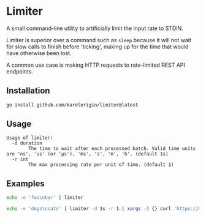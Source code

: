# Limiter

A small command-line utility to artificially limit the input rate to STDIN.

Limiter is superior over a command such as `sleep` because it will not wait for slow calls to finish before 'ticking', making up for the time that would have otherwise been lost.

A common use case is making HTTP requests to rate-limited REST API endpoints.

## Installation

```bash
go install github.com/karelorigin/limiter@latest
```

## Usage

```
Usage of limiter:
  -d duration
        The time to wait after each processed batch. Valid time units are 'ns', 'us' (or 'µs'), 'ms', 's', 'm', 'h'. (default 1s)
  -r int
        The max processing rate per unit of time. (default 1)
```

## Examples

```bash
echo -e 'foo\nbar' | limiter
```

```bash
echo -e 'dogs\ncats' | limiter -d 1s -r 1 | xargs -I {} curl 'https://myapi.com?search={}'
```
